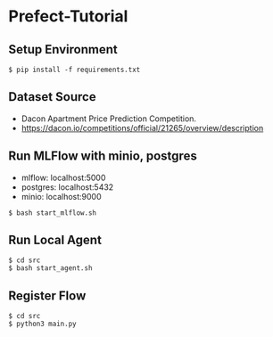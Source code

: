 # Prefect-Tutorial

## Setup Environment
```
$ pip install -f requirements.txt
```

## Dataset Source
- Dacon Apartment Price Prediction Competition.
- https://dacon.io/competitions/official/21265/overview/description


## Run MLFlow with minio, postgres
- mlflow: localhost:5000
- postgres: localhost:5432
- minio: localhost:9000
```
$ bash start_mlflow.sh
```

## Run Local Agent
```
$ cd src
$ bash start_agent.sh
```

## Register Flow
```
$ cd src
$ python3 main.py
```